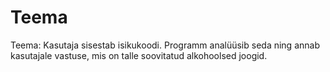 # Teema

Teema: Kasutaja sisestab isikukoodi. Programm analüüsib seda ning annab kasutajale vastuse, mis on talle soovitatud alkohoolsed joogid.
